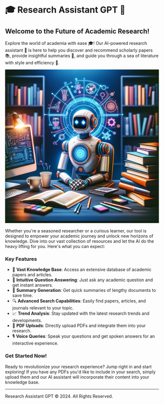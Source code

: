 # 🎓 Research Assistant GPT 🤖

## Welcome to the Future of Academic Research!

Explore the world of academia with ease 🎓! Our AI-powered research assistant 🤖 is here to help you discover and recommend scholarly papers 📚, provide insightful summaries 📄, and guide you through a sea of literature with style and efficiency 🌟.

<img src="./images/research-assistant-gpt-01.png" alt="Research Assistant GPT" width="600"/>

Whether you're a seasoned researcher or a curious learner, our tool is designed to empower your academic journey and unlock new horizons of knowledge. Dive into our vast collection of resources and let the AI do the heavy lifting for you. Here's what you can expect:

### Key Features

- 📖 **Vast Knowledge Base**: Access an extensive database of academic papers and articles.
- 🤔 **Intuitive Question Answering**: Just ask any academic question and get instant answers.
- 📑 **Summary Generation**: Get quick summaries of lengthy documents to save time.
- 🔍 **Advanced Search Capabilities**: Easily find papers, articles, and journals relevant to your topic.
- 📈 **Trend Analysis**: Stay updated with the latest research trends and developments.
- 📁 **PDF Uploads**: Directly upload PDFs and integrate them into your research.
- 🎙️ **Voice Queries**: Speak your questions and get spoken answers for an interactive experience.

### Get Started Now!

Ready to revolutionize your research experience? Jump right in and start exploring! If you have any PDFs you'd like to include in your search, simply upload them and our AI assistant will incorporate their content into your knowledge base. 

---

Research Assistant GPT © 2024. All Rights Reserved.
